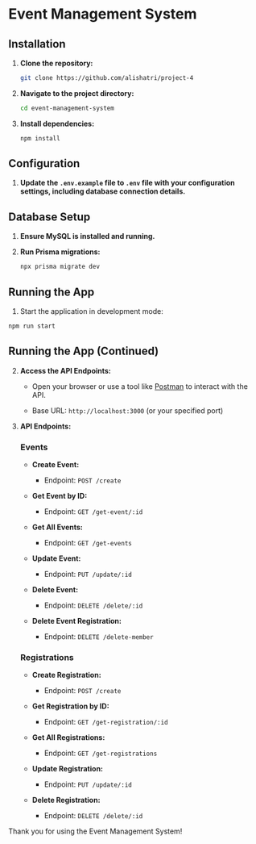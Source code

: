 # Event Management System

## Installation

1. **Clone the repository:**

   ```bash
   git clone https://github.com/alishatri/project-4
   ```

2. **Navigate to the project directory:**

   ```bash
   cd event-management-system
   ```

3. **Install dependencies:**

   ```bash
   npm install
   ```

## Configuration

1. **Update the `.env.example` file to `.env` file with your configuration settings, including database connection details.**

## Database Setup

1. **Ensure MySQL is installed and running.**

2. **Run Prisma migrations:**

   ```bash
   npx prisma migrate dev
   ```

## Running the App

1. Start the application in development mode:

```bash
npm run start
```

## Running the App (Continued)

2. **Access the API Endpoints:**

   - Open your browser or use a tool like [Postman](https://www.postman.com/) to interact with the API.

   - Base URL: `http://localhost:3000` (or your specified port)

3. **API Endpoints:**

   ### Events

   - **Create Event:**

     - Endpoint: `POST /create`

   - **Get Event by ID:**

     - Endpoint: `GET /get-event/:id`

   - **Get All Events:**

     - Endpoint: `GET /get-events`

   - **Update Event:**

     - Endpoint: `PUT /update/:id`

   - **Delete Event:**

     - Endpoint: `DELETE /delete/:id`

   - **Delete Event Registration:**
     - Endpoint: `DELETE /delete-member`

   ### Registrations

   - **Create Registration:**

     - Endpoint: `POST /create`

   - **Get Registration by ID:**

     - Endpoint: `GET /get-registration/:id`

   - **Get All Registrations:**

     - Endpoint: `GET /get-registrations`

   - **Update Registration:**

     - Endpoint: `PUT /update/:id`

   - **Delete Registration:**
     - Endpoint: `DELETE /delete/:id`

Thank you for using the Event Management System!
